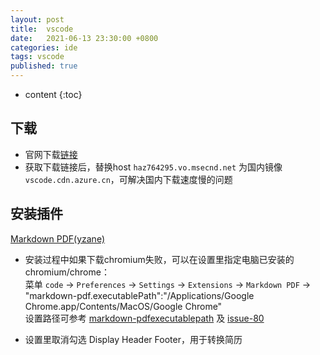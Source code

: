 ```yaml
---
layout: post
title:  vscode
date:   2021-06-13 23:30:00 +0800
categories: ide
tags: vscode
published: true
---
```


* content
{:toc}

## 下载

* 官网下载[链接](https://code.visualstudio.com/Download)
* 获取下载链接后，替换host `haz764295.vo.msecnd.net` 为国内镜像 `vscode.cdn.azure.cn`，可解决国内下载速度慢的问题

## 安装插件

[Markdown PDF(yzane)](https://github.com/yzane/vscode-markdown-pdf)

* 安装过程中如果下载chromium失败，可以在设置里指定电脑已安装的chromium/chrome：<br>
菜单 `code` -> `Preferences` -> `Settings` -> `Extensions` -> `Markdown PDF`
-> "markdown-pdf.executablePath":"/Applications/Google Chrome.app/Contents/MacOS/Google Chrome"<br>
设置路径可参考 [markdown-pdfexecutablepath](https://github.com/yzane/vscode-markdown-pdf#markdown-pdfexecutablepath)
及 [issue-80](https://github.com/yzane/vscode-markdown-pdf/issues/80)

* 设置里取消勾选 Display Header Footer，用于转换简历

<!-- https://zhuanlan.zhihu.com/p/112215618 -->